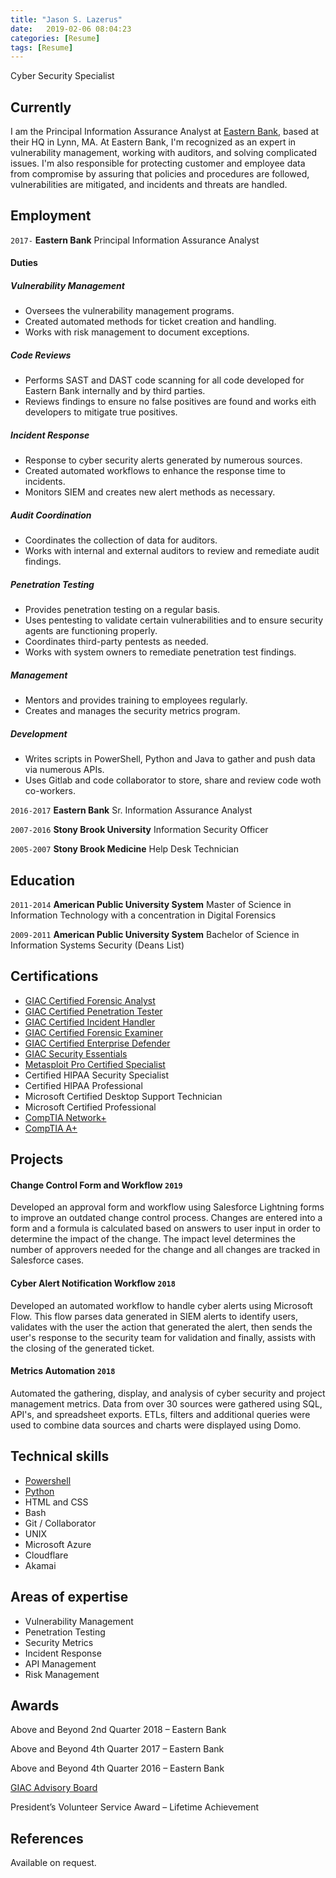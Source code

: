 ```yaml
---
title: "Jason S. Lazerus"
date:   2019-02-06 08:04:23
categories: [Resume]
tags: [Resume]
---
```

Cyber Security Specialist

## Currently

I am the Principal Information Assurance Analyst at [Eastern Bank](https://www.easternbank.com/), based at their HQ in Lynn, MA. At Eastern Bank, I'm recognized as an expert in vulnerability management, working with auditors, and solving complicated issues.  I'm also responsible for protecting customer and employee data from compromise by assuring that policies and procedures are followed, vulnerabilities are mitigated, and incidents and threats are handled.

## Employment

`2017-` 
__Eastern Bank__ Principal Information Assurance Analyst
#### Duties
##### Vulnerability Management
* Oversees the vulnerability management programs.
* Created automated methods for ticket creation and handling.
* Works with risk management to document exceptions.

##### Code Reviews
* Performs SAST and DAST code scanning for all code developed for Eastern Bank internally and by third parties.
* Reviews findings to ensure no false positives are found and works eith developers to mitigate true positives.

##### Incident Response
* Response to cyber security alerts generated by numerous sources.
* Created automated workflows to enhance the response time to incidents.
* Monitors SIEM and creates new alert methods as necessary.

##### Audit Coordination
* Coordinates the collection of data for auditors.
* Works with internal and external auditors to review and remediate audit findings.

##### Penetration Testing
* Provides penetration testing on a regular basis.
* Uses pentesting to validate certain vulnerabilities and to ensure security agents are functioning properly.
* Coordinates third-party pentests as needed.
* Works with system owners to remediate penetration test findings.

##### Management
* Mentors and provides training to employees regularly.
* Creates and manages the security metrics program. 

##### Development
* Writes scripts in PowerShell, Python and Java to gather and push data via numerous APIs.
* Uses Gitlab and code collaborator to store, share and review code woth co-workers.

`2016-2017` 
__Eastern Bank__ Sr. Information Assurance Analyst

`2007-2016` 
__Stony Brook University__ Information Security Officer

`2005-2007` 
__Stony Brook Medicine__ Help Desk Technician

## Education

`2011-2014`
__American Public University System__ Master of Science in Information Technology with a concentration in Digital Forensics

`2009-2011`
__American Public University System__ Bachelor of Science in Information Systems Security (Deans List)

## Certifications

* [GIAC Certified Forensic Analyst](https://www.youracclaim.com/badges/40ed8192-adb3-43ef-bdbc-065e205f91d2/public_url)
* [GIAC Certified Penetration Tester](https://www.youracclaim.com/badges/ab513818-bdd8-402f-ba2e-9b90bc96638e/public_url)
* [GIAC Certified Incident Handler](https://www.youracclaim.com/badges/52f89e3a-5e0b-4c81-a912-e72193c45776/public_url)
* [GIAC Certified Forensic Examiner](https://www.youracclaim.com/badges/514be92b-b252-4372-937d-30df23ad3142/public_url)
* [GIAC Certified Enterprise Defender](https://www.youracclaim.com/badges/70df2223-089a-456f-89dd-122dafa0eb7e/public_url)
* [GIAC Security Essentials](https://www.youracclaim.com/badges/8e8d4683-3c97-42a2-8b7b-f80f51a7e963/public_url)
* [Metasploit Pro Certified Specialist](https://www.youracclaim.com/badges/189310e4-7fba-43ac-b5ec-ef1ca25cd82b/public_url)
* Certified HIPAA Security Specialist
* Certified HIPAA Professional
* Microsoft Certified Desktop Support Technician
* Microsoft Certified Professional
* [CompTIA Network+](https://www.youracclaim.com/badges/2545473b-6f4a-4906-b3ef-588b575f63e7/public_url)
* [CompTIA A+](https://www.youracclaim.com/badges/718f79dc-dc99-4fda-bf9d-7e3462e304aa/public_url)

## Projects

#### Change Control Form and Workflow `2019`
Developed an approval form and workflow using Salesforce Lightning forms to improve an outdated change control process. Changes are entered into a form and a formula is calculated based on answers to user input in order to determine the impact of the change. The impact level determines the number of approvers needed for the change and all changes are tracked in Salesforce cases.

#### Cyber Alert Notification Workflow `2018`
Developed an automated workflow to handle cyber alerts using Microsoft Flow. This flow parses data generated in SIEM alerts to identify users, validates with the user the action that generated the alert, then sends the user's response to the security team for validation and finally, assists with the closing of the generated ticket. 

#### Metrics Automation `2018`
Automated the gathering, display, and analysis of cyber security and project management metrics. Data from over 30 sources were gathered using SQL, API's, and spreadsheet exports. ETLs, filters and additional queries were used to combine data sources and charts were displayed using Domo. 

## Technical skills

* <a href="https://github.com/InfoSecured/Tenable" target="_blank">Powershell</a>
* <a href="https://github.com/InfoSecured/CarbonBlack" target="_blank">Python</a>
* HTML and CSS
* Bash
* Git / Collaborator
* UNIX
* Microsoft Azure
* Cloudflare
* Akamai

## Areas of expertise

* Vulnerability Management
* Penetration Testing
* Security Metrics
* Incident Response
* API Management
* Risk Management

## Awards

Above and Beyond 2nd Quarter 2018 – Eastern Bank

Above and Beyond 4th Quarter 2017 – Eastern Bank

Above and Beyond 4th Quarter 2016 – Eastern Bank

[GIAC Advisory Board](https://www.youracclaim.com/badges/d7d98833-8cbd-4a77-93da-5acd1316ef7f/public_url)

President’s Volunteer Service Award – Lifetime Achievement


## References

Available on request.

